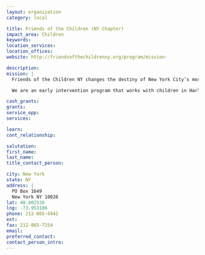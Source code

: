 ```yaml
---
layout: organization
category: local

title: Friends of the Children (NY Chapter)
impact_area: Children
keywords: 
location_services: 
location_offices: 
website: http://friendsofthechildrenny.org/program/mission-

description: 
mission: |
  Friends of the Children NY changes the destiny of New York City’s most vulnerable children…one child at a time.

  We are an early intervention program that works with children in Harlem from kindergarten and stays with them through high school graduation. We break the cycle of poverty through education and exposure to activities that encourage and promote social and emotional development. Friends of the Children NY takes a holistic approach to youth development, helping our 

cash_grants: 
grants: 
service_opp: 
services: 

learn: 
cont_relationship: 

salutation: 
first_name: 
last_name: 
title_contact_person: 

city: New York
state: NY
address: |
  PO Box 1649     
  New York NY 10026
lat: 40.802538
lng: -73.953186
phone: 212-865-6942
ext: 
fax: 212-865-7254
email: 
preferred_contact: 
contact_person_intro: 
---
```

